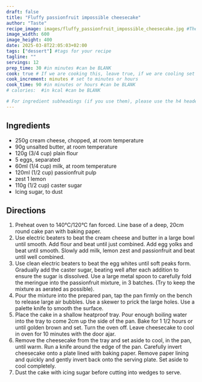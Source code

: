```yaml
---
draft: false
title: "Fluffy passionfruit impossible cheesecake"
author: "Taste"
recipe_image: images/fluffy_passionfruit_impossible_cheesecake.jpg #The image for your recipe
image_width: 600
image_height: 400
date: 2025-03-8T22:05:03+02:00
tags: ["dessert"] #tags for your recipe
tagline: ""
servings: 12
prep_time: 30 #in minutes #can be BLANK
cook: true # If we are cooking this, leave true, if we are cooling set to false
cook_increment: minutes # set to minutes or hours
cook_time: 90 #in minutes or hours #can be BLANK
# calories:  #in kcal #can be BLANK

# For ingredient subheadings (if you use them), please use the h4 header.  For print view I have those elements targeted
---
```



## Ingredients

- 250g cream cheese, chopped, at room temperature
- 90g unsalted butter, at room temperature
- 120g (3/4 cup) plain flour
- 5 eggs, separated
- 60ml (1/4 cup) milk, at room temperature
- 120ml (1/2 cup) passionfruit pulp
- zest 1 lemon
- 110g (1/2 cup) caster sugar
- Icing sugar, to dust

## Directions

1. Preheat oven to 140°C/120°C fan forced. Line base of a deep, 20cm round cake pan with baking paper.
2. Use electric beaters to beat the cream cheese and butter in a large bowl until smooth. Add flour and beat until just combined. Add egg yolks and beat until smooth. Slowly add milk, lemon zest and passionfruit and beat until well combined.
3. Use clean electric beaters to beat the egg whites until soft peaks form. Gradually add the caster sugar, beating well after each addition to ensure the sugar is dissolved. Use a large metal spoon to carefully fold the meringue into the passionfruit mixture, in 3 batches. (Try to keep the mixture as aerated as possible).
4. Pour the mixture into the prepared pan, tap the pan firmly on the bench to release large air bubbles. Use a skewer to prick the large holes. Use a palette knife to smooth the surface.
5. Place the cake in a shallow heatproof tray. Pour enough boiling water into the tray to come 2cm up the side of the pan. Bake for 1 1/2 hours or until golden brown and set. Turn the oven off. Leave cheesecake to cool in oven for 10 minutes with the door ajar.
6. Remove the cheesecake from the tray and set aside to cool, in the pan, until warm. Run a knife around the edge of the pan. Carefully invert cheesecake onto a plate lined with baking paper. Remove paper lining and quickly and gently invert back onto the serving plate. Set aside to cool completely.
7. Dust the cake with icing sugar before cutting into wedges to serve.